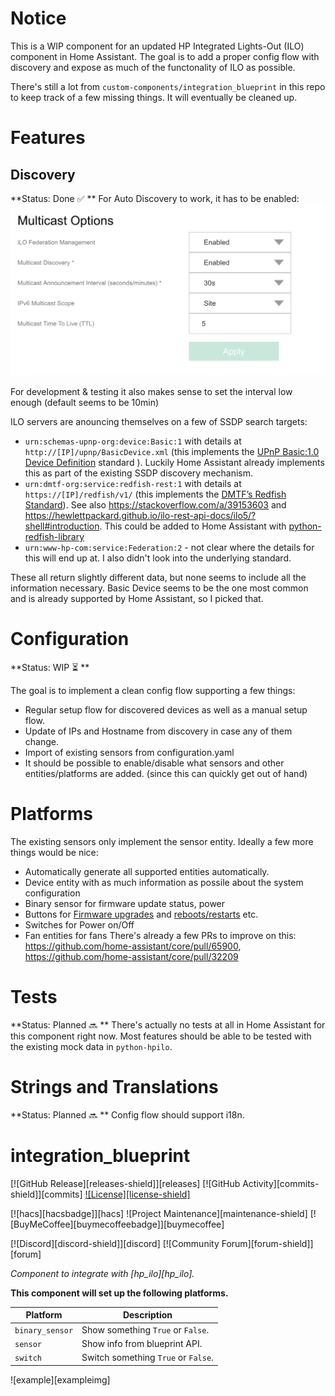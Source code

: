 # Notice

This is a WIP component for an updated HP Integrated Lights-Out (ILO) component in Home Assistant.  The goal is to add a proper config flow with discovery and expose as much of the functonality of ILO as possible.

There's still a lot from `custom-components/integration_blueprint` in this repo to keep track of a few missing things. It will eventually be cleaned up.

# Features

## Discovery
**Status: Done ✅ **
For Auto Discovery to work, it has to be enabled: 
![ILO Screenshot](/screenshot_ilo_discovery.png?raw=true )

For development & testing it also makes sense to set the interval low enough (default seems to be 10min)

ILO servers are anouncing themselves on a few of SSDP search targets:

* `urn:schemas-upnp-org:device:Basic:1` with details at `http://[IP]/upnp/BasicDevice.xml` (this implements the [UPnP 
Basic:1.0 Device Definition](http://upnp.org/specs/basic/UPnP-basic-Basic-v1-Device.pdf) standard ). Luckily Home Assistant already implements this as part of the existing SSDP discovery mechanism.
* `urn:dmtf-org:service:redfish-rest:1` with details at `https://[IP]/redfish/v1/` (this implements the [DMTF’s Redfish Standard](https://www.dmtf.org/standards/redfish)). See also https://stackoverflow.com/a/39153603 and https://hewlettpackard.github.io/ilo-rest-api-docs/ilo5/?shell#introduction. This could be added to Home Assistant with [python-redfish-library](https://pypi.org/project/redfish/  ) 
* `urn:www-hp-com:service:Federation:2` - not clear where the details for this will end up at. I also didn't look into the underlying standard.

These all return slightly different data, but none seems to include all the information necessary. Basic Device seems to be the one most common and is already supported by Home Assistant, so I picked that.


# Configuration
**Status: WIP ⏳ **

The goal is to implement a clean config flow supporting a few things:
- Regular setup flow for discovered devices as well as a manual setup flow.
- Update of IPs and Hostname from discovery in case any of them change.
- Import of existing sensors from configuration.yaml
- It should be possible to enable/disable what sensors and other entities/platforms are added. (since this can quickly get out of hand)


# Platforms
The existing sensors only implement the sensor entity. Ideally a few more things would be nice:
- Automatically generate all supported entities automatically. 
- Device entity with as much information as possile about the system configuration
- Binary sensor for firmware update status, power
- Buttons for [Firmware upgrades](
https://seveas.github.io/python-hpilo/firmware.html) and [reboots/restarts](https://seveas.github.io/python-hpilo/power.html) etc.
- Switches for Power on/Off
- Fan entities for fans
There's already a few PRs to improve on this:  https://github.com/home-assistant/core/pull/65900,  https://github.com/home-assistant/core/pull/32209

# Tests
**Status: Planned 🔜 **
There's actually no tests at all in Home Assistant for this component right now.
Most features should be able to be tested with the existing mock data in `python-hpilo`. 

# Strings and Translations
**Status: Planned 🔜 **
Config flow should support i18n. 

# integration_blueprint

[![GitHub Release][releases-shield]][releases]
[![GitHub Activity][commits-shield]][commits]
[![License][license-shield]](LICENSE)

[![hacs][hacsbadge]][hacs]
![Project Maintenance][maintenance-shield]
[![BuyMeCoffee][buymecoffeebadge]][buymecoffee]

[![Discord][discord-shield]][discord]
[![Community Forum][forum-shield]][forum]

_Component to integrate with [hp_ilo][hp_ilo]._

**This component will set up the following platforms.**

Platform | Description
-- | --
`binary_sensor` | Show something `True` or `False`.
`sensor` | Show info from blueprint API.
`switch` | Switch something `True` or `False`.

![example][exampleimg]
